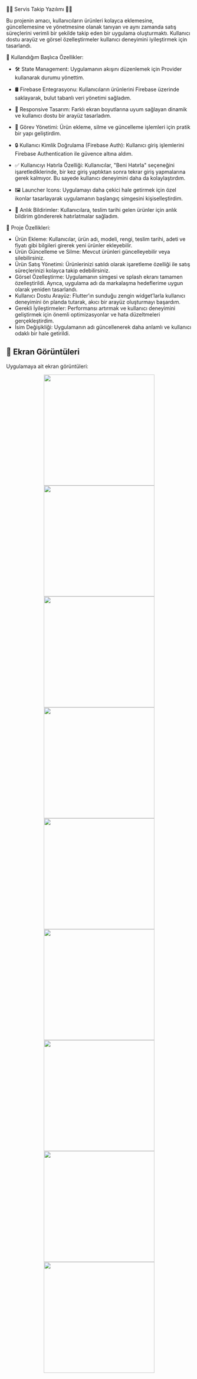 🌟📝 Servis Takip Yazılımı 🌟📝
 
 Bu projenin amacı, kullanıcıların ürünleri kolayca eklemesine, güncellemesine ve yönetmesine olanak tanıyan ve aynı zamanda satış süreçlerini verimli bir şekilde takip eden bir uygulama oluşturmaktı. 
 Kullanıcı dostu arayüz ve görsel özelleştirmeler kullanıcı deneyimini iyileştirmek için tasarlandı.
 
 📌 Kullandığım Başlıca Özellikler:

* 🛠 State Management: Uygulamanın akışını düzenlemek için Provider kullanarak durumu yönettim.

* 🛢 Firebase Entegrasyonu: Kullanıcıların ürünlerini Firebase üzerinde saklayarak, bulut tabanlı veri yönetimi sağladım.

* 🎨 Responsive Tasarım: Farklı ekran boyutlarına uyum sağlayan dinamik ve kullanıcı dostu bir arayüz tasarladım.

* 📅 Görev Yönetimi: Ürün ekleme, silme ve güncelleme işlemleri için pratik bir yapı geliştirdim.

* 🔒 Kullanıcı Kimlik Doğrulama (Firebase Auth): Kullanıcı giriş işlemlerini Firebase Authentication ile güvence altına aldım.

* ✅ Kullanıcıyı Hatırla Özelliği: Kullanıcılar, "Beni Hatırla" seçeneğini işaretlediklerinde, bir kez giriş yaptıktan sonra tekrar giriş yapmalarına gerek kalmıyor. Bu sayede kullanıcı deneyimini daha da kolaylaştırdım.

* 🖼 Launcher Icons: Uygulamayı daha çekici hale getirmek için özel ikonlar tasarlayarak uygulamanın başlangıç simgesini kişiselleştirdim.

* 🔔 Anlık Bildirimler: Kullanıcılara, teslim tarihi gelen ürünler için anlık bildirim göndererek hatırlatmalar sağladım.


📌 Proje Özellikleri:
* Ürün Ekleme: Kullanıcılar, ürün adı, modeli, rengi, teslim tarihi, adeti ve fiyatı gibi bilgileri girerek yeni ürünler ekleyebilir.
* Ürün Güncelleme ve Silme: Mevcut ürünleri güncelleyebilir veya silebilirsiniz.
* Ürün Satış Yönetimi: Ürünlerinizi satıldı olarak işaretleme özelliği ile satış süreçlerinizi kolayca takip edebilirsiniz.
* Görsel Özelleştirme: Uygulamanın simgesi ve splash ekranı tamamen özelleştirildi. Ayrıca, uygulama adı da markalaşma hedeflerime uygun olarak yeniden tasarlandı.
* Kullanıcı Dostu Arayüz: Flutter’ın sunduğu zengin widget’larla kullanıcı deneyimini ön planda tutarak, akıcı bir arayüz oluşturmayı başardım.
* Gerekli İyileştirmeler: Performansı artırmak ve kullanıcı deneyimini geliştirmek için önemli optimizasyonlar ve hata düzeltmeleri gerçekleştirdim.
* İsim Değişikliği: Uygulamanın adı güncellenerek daha anlamlı ve kullanıcı odaklı bir hale getirildi. 
  

## 📸 Ekran Görüntüleri
Uygulamaya ait ekran görüntüleri:

<div align="center">   
  <img src="https://github.com/Ahmetyilmazz/ServisTakip/blob/f69f941c689aa6ee111586ab3ed2555537f46563/ekran_goruntuleri/Ana%20Sayfa.png" width="300"/>
  <img src="https://github.com/Ahmetyilmazz/ServisTakip/blob/f69f941c689aa6ee111586ab3ed2555537f46563/ekran_goruntuleri/urunler.jpg" width="300"/>
  <img src="https://github.com/Ahmetyilmazz/ServisTakip/blob/f69f941c689aa6ee111586ab3ed2555537f46563/ekran_goruntuleri/urun_detay.jpg" width="300"/>
  <img src="https://github.com/Ahmetyilmazz/ServisTakip/blob/f69f941c689aa6ee111586ab3ed2555537f46563/ekran_goruntuleri/urun_ekle.jpg" width="300"/>
  <img src="https://github.com/Ahmetyilmazz/ServisTakip/blob/f69f941c689aa6ee111586ab3ed2555537f46563/ekran_goruntuleri/urun_guncelle.jpg" width="300"/>
  <img src="https://github.com/Ahmetyilmazz/ServisTakip/blob/f69f941c689aa6ee111586ab3ed2555537f46563/ekran_goruntuleri/yaklasan_teslimatlar.jpg" width="300"/>
  <img src="https://github.com/Ahmetyilmazz/ServisTakip/blob/f69f941c689aa6ee111586ab3ed2555537f46563/ekran_goruntuleri/gecmis_teslimatlar.jpg" width="300"/>
  <img src="https://github.com/Ahmetyilmazz/ServisTakip/blob/f69f941c689aa6ee111586ab3ed2555537f46563/ekran_goruntuleri/satislar.jpg" width="300"/>
  <img src="https://github.com/Ahmetyilmazz/ServisTakip/blob/f69f941c689aa6ee111586ab3ed2555537f46563/ekran_goruntuleri/profile.jpg" width="300"/>

</div>
